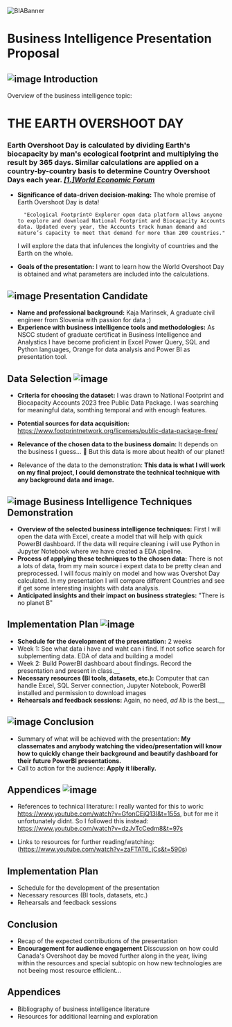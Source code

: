 ![BIABanner](https://github.com/KajaMarinsek/Presentation-DOCS/blob/main/images/EarthBanner.png)

# Business Intelligence Presentation Proposal

## ![image](https://github.com/KajaMarinsek/Presentation-DOCS/blob/main/images/ICONEarthCalendar.png)    Introduction 
Overview of the business intelligence topic:
 # THE EARTH OVERSHOOT DAY
 ### Earth Overshoot Day is calculated by dividing Earth's biocapacity by man's ecological footprint and multiplying the result by 365 days. Similar calculations are applied on a country-by-country basis to determine Country Overshoot Days each year. [_[1.]World Economic Forum_](https://www.weforum.org/agenda/2023/08/earth-overshoot-day-human-consumption-biocapacity-ecological-footprint/#:~:text=Earth%20Overshoot%20Day%20is%20calculated,Country%20Overshoot%20Days%20each%20year)

- __Significance of data-driven decision-making:__ The whole premise of Earth Overshoot Day is data!
  
        "Ecological Footprint© Explorer open data platform allows anyone to explore and download National Footprint and Biocapacity Accounts data. Updated every year, the Accounts track human demand and nature’s capacity to meet that demand for more than 200 countries."
  
  I will explore the data that infulences the longivity of countries and the Earth on the whole.
- __Goals of the presentation:__ I want to learn how the World Overshoot Day is obtained and what parameters are included into the calculations.


## ![image](https://github.com/KajaMarinsek/Presentation-DOCS/blob/main/images/ICONEarthCalendar.png) Presentation Candidate
- __Name and professional background:__ Kaja Marinsek, 
A graduate civil engineer from Slovenia with passion for data ;)
- __Experience with business intelligence tools and methodologies:__  As NSCC student of graduate certificat in Business Intelligence and Analystics I have become proficient in Excel Power Query, SQL and Python languages, Orange for data analysis and Power BI as presentation tool.


## Data Selection ![image](https://github.com/KajaMarinsek/Presentation-DOCS/blob/main/images/ICONEarthCalendar.png) 
- __Criteria for choosing the dataset:__ I was drawn to National Footprint and Biocapacity Accounts 2023 free Public Data Package. I was searching for meaningful data, somthing temporal and with enough features.
- __Potential sources for data acquisition:__ https://www.footprintnetwork.org/licenses/public-data-package-free/
- __Relevance of the chosen data to the business domain:__ It depends on the business I guess... 🤔 But this data is more about health of our planet!

- Relevance of the data to the demonstration: __This data is what I will work on my final project, I could demonstrate the technical technique with any background data and image.__

## ![image](https://github.com/KajaMarinsek/Presentation-DOCS/blob/main/images/ICONEarthCalendar.png)  Business Intelligence Techniques Demonstration
- __Overview of the selected business intelligence techniques:__ First I will open the data with Excel, create a model that will help with quick PowerBI dashboard. If the data will require cleaning i will use Python in Jupyter Notebook where we have created a EDA pipeline.
- __Process of applying these techniques to the chosen data:__ There is not a lots of data, from my main source i expext data to be pretty clean and preprocessed. I will focus mainly on model and how was Overshot Day calculated. In my presentation I will compare different Countries and see if get some interesting insights with data analysis.
- __Anticipated insights and their impact on business strategies:__ "There is no planet B"

##   Implementation Plan  ![image](https://github.com/KajaMarinsek/Presentation-DOCS/blob/main/images/ICONEarthCalendar.png) 
- __Schedule for the development of the presentation:__ 2 weeks
- Week 1: See what data i have and waht can i find. If not sofice search for subplementing data. EDA of data and building a model
- Week 2: Build PowerBI dashboard about findings. Record the presentation and present in class.__
- __Necessary resources (BI tools, datasets, etc.):__ Computer that can handle Excel, SQL Server connection, Jupyter Notebook, PowerBI installed and permission to download images
- __Rehearsals and feedback sessions:__ Again, no need, _ad lib_ is the best.__

##  ![image](https://github.com/KajaMarinsek/Presentation-DOCS/blob/main/images/ICONEarthCalendar.png)   Conclusion  
- Summary of what will be achieved with the presentation: __My classemates and anybody watching the video/presentation will know how to quickly change their background and beautify dashboard for their future PowerBI presentations.__
- Call to action for the audience: __Apply it liberally.__

##   Appendices  ![image](https://github.com/KajaMarinsek/Presentation-DOCS/blob/main/images/ICONEarthCalendar.png) 
- References to technical literature: I really wanted for this to work: https://www.youtube.com/watch?v=GfonCEjQ13I&t=155s, but for me it unfortunately didnt. So I followed this instead: https://www.youtube.com/watch?v=dzJvTcCedm8&t=97s

- Links to resources for further reading/watching: (https://www.youtube.com/watch?v=zaFTAT6_jCs&t=590s)








## Implementation Plan
- Schedule for the development of the presentation
- Necessary resources (BI tools, datasets, etc.)
- Rehearsals and feedback sessions

## Conclusion
- Recap of the expected contributions of the presentation
- __Encouragement for audience engagement__ Disscussion on how could Canada's Overshoot day be moved further along in the year, living within the resources and special subtopic on how new technologies are not beeing most resource efficient...

## Appendices
- Bibliography of business intelligence literature
- Resources for additional learning and exploration
